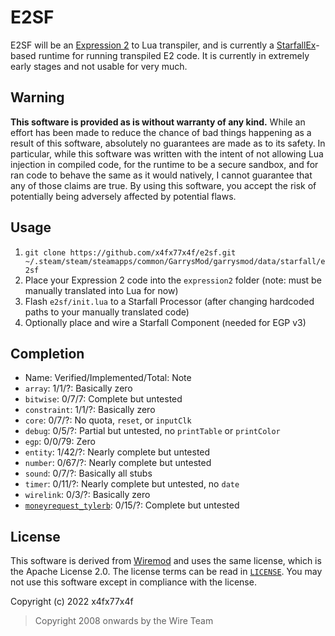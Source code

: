 # E2SF
E2SF will be an [Expression 2](https://github.com/wiremod/wire/wiki/Expression-2) to Lua transpiler, and is currently a [StarfallEx](https://github.com/thegrb93/StarfallEx)-based runtime for running transpiled E2 code. It is currently in extremely early stages and not usable for very much.

## Warning
**This software is provided as is without warranty of any kind.** While an effort has been made to reduce the chance of bad things happening as a result of this software, absolutely no guarantees are made as to its safety. In particular, while this software was written with the intent of not allowing Lua injection in compiled code, for the runtime to be a secure sandbox, and for ran code to behave the same as it would natively, I cannot guarantee that any of those claims are true. By using this software, you accept the risk of potentially being adversely affected by potential flaws.

## Usage
1. `git clone https://github.com/x4fx77x4f/e2sf.git ~/.steam/steam/steamapps/common/GarrysMod/garrysmod/data/starfall/e2sf`
2. Place your Expression 2 code into the `expression2` folder (note: must be manually translated into Lua for now)
3. Flash `e2sf/init.lua` to a Starfall Processor (after changing hardcoded paths to your manually translated code)
4. Optionally place and wire a Starfall Component (needed for EGP v3)

## Completion
- Name: Verified/Implemented/Total: Note
- `array`: 1/1/?: Basically zero
- `bitwise`: 0/7/7: Complete but untested
- `constraint`: 1/1/?: Basically zero
- `core`: 0/7/?: No quota, `reset`, or `inputClk`
- `debug`: 0/5/?: Partial but untested, no `printTable` or `printColor`
- `egp`: 0/0/79: Zero
- `entity`: 1/42/?: Nearly complete but untested
- `number`: 0/67/?: Nearly complete but untested
- `sound`: 0/7/?: Basically all stubs
- `timer`: 0/11/?: Nearly complete but untested, no `date`
- `wirelink`: 0/3/?: Basically zero
- [`moneyrequest_tylerb`](https://github.com/TylerB260/moneyRequest-v1): 0/15/?: Complete but untested

## License
This software is derived from [Wiremod](https://github.com/wiremod/wire) and uses the same license, which is the Apache License 2.0. The license terms can be read in [`LICENSE`](LICENSE). You may not use this software except in compliance with the license.

Copyright (c) 2022 x4fx77x4f

> Copyright 2008 onwards by the Wire Team
